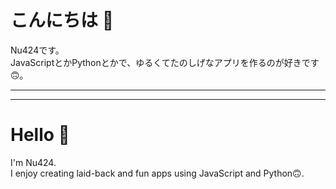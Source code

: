 # こんにちは 👋
Nu424です。  
JavaScriptとかPythonとかで、ゆるくてたのしげなアプリを作るのが好きです🙃。

---
---

# Hello 👋
I'm Nu424.  
I enjoy creating laid-back and fun apps using JavaScript and Python🙃.
<!--
**Nu424/Nu424** is a ✨ _special_ ✨ repository because its `README.md` (this file) appears on your GitHub profile.

Here are some ideas to get you started:

- 🔭 I’m currently working on ...
- 🌱 I’m currently learning ...
- 👯 I’m looking to collaborate on ...
- 🤔 I’m looking for help with ...
- 💬 Ask me about ...
- 📫 How to reach me: ...
- 😄 Pronouns: ...
- ⚡ Fun fact: ...
-->
